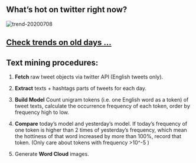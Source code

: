 ## What’s hot on twitter right now?

![trend-20200708][wordcloud]

[wordcloud]: https://raw.githubusercontent.com/xdqc/tweet-trend-everyday/master/word-cloud/trend-20200708.png?token=AF5V4P7ADR6KQBZ4CEDTNIK6AXRMU "trend-20200708"

## [Check trends on old days ...](https://github.com/xdqc/tweet-trend-everyday/tree/master/word-cloud)

## Text mining procedures:

1. **Fetch** raw tweet objects via twitter API (English tweets only).

2. **Extract** texts + hashtags parts of tweets for each day.

3. **Build Model** Count unigram tokens (i.e. one English word as a token) of tweet texts, calculate the occurrence frequency of each token, order by frequency high to low.

4. **Compare** today’s model and yesterday’s model. If today’s frequency of one token is higher than 2 times of yesterday’s frequency, which mean the hottiness of that word increased by more than 100%, record that token. (Only care about tokens with frequency >10^-5 )

5. Generate **Word Cloud** images.
